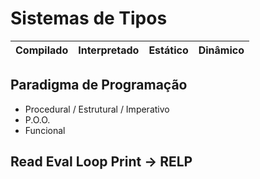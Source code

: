 # Sistemas de Tipos

| Compilado | Interpretado | Estático | Dinâmico |
|-|-|-|-|

## Paradigma de Programação
- Procedural / Estrutural / Imperativo
- P.O.O.
- Funcional

## Read Eval Loop Print -> RELP